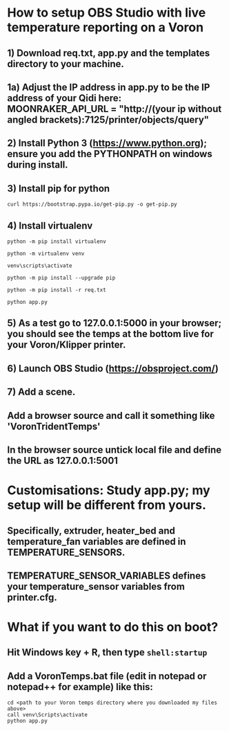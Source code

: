 # How to setup OBS Studio with live temperature reporting on a Voron

## 1) Download req.txt, app.py and the templates directory to your machine.

## 1a) Adjust the IP address in app.py to be the IP address of your Qidi here: MOONRAKER_API_URL = "http://(your ip without angled brackets):7125/printer/objects/query"

## 2) Install Python 3 (https://www.python.org); ensure you add the PYTHONPATH on windows during install.

## 3) Install pip for python

```curl https://bootstrap.pypa.io/get-pip.py -o get-pip.py```

## 4) Install virtualenv

```python -m pip install virtualenv```

```python -m virtualenv venv```

```venv\scripts\activate```

```python -m pip install --upgrade pip```

```python -m pip install -r req.txt```

```python app.py```

## 5) As a test go to 127.0.0.1:5000 in your browser; you should see the temps at the bottom live for your Voron/Klipper printer.

## 6) Launch OBS Studio (https://obsproject.com/)

## 7) Add a scene.

## Add a browser source and call it something like 'VoronTridentTemps'

## In the browser source untick local file and define the URL as 127.0.0.1:5001


# Customisations: Study app.py; my setup will be different from yours.
## Specifically, extruder, heater_bed and temperature_fan variables are defined in TEMPERATURE_SENSORS.
## TEMPERATURE_SENSOR_VARIABLES defines your temperature_sensor variables from printer.cfg.

# What if you want to do this on boot?

## Hit Windows key + R, then type ```shell:startup```

## Add a VoronTemps.bat file (edit in notepad or notepad++ for example) like this: 

```@echo off
cd <path to your Voron temps directory where you downloaded my files above>
call venv\Scripts\activate
python app.py
```

